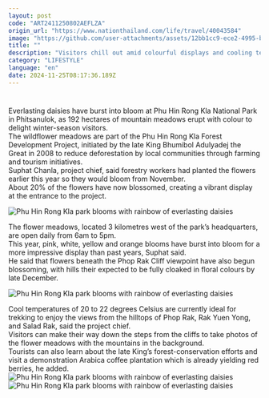 ```yaml
---
layout: post
code: "ART2411250802AEFLZA"
origin_url: "https://www.nationthailand.com/life/travel/40043584"
image: "https://github.com/user-attachments/assets/12bb1cc9-ece2-4995-b7c4-5047cc9b917e"
title: ""
description: "Visitors chill out amid colourful displays and cooling temperatures at Royal project in the forested hills of Phitsanulok"
category: "LIFESTYLE"
language: "en"
date: 2024-11-25T08:17:36.189Z
---
```


# 









Everlasting daisies have burst into bloom at Phu Hin Rong Kla National Park in Phitsanulok, as 192 hectares of mountain meadows erupt with colour to delight winter-season visitors.  
The wildflower meadows are part of the Phu Hin Rong Kla Forest Development Project, initiated by the late King Bhumibol Adulyadej the Great in 2008 to reduce deforestation by local communities through farming and tourism initiatives.  
Suphat Chanla, project chief, said forestry workers had planted the flowers earlier this year so they would bloom from November.  
About 20% of the flowers have now blossomed, creating a vibrant display at the entrance to the project.

  ![Phu Hin Rong Kla park blooms with rainbow of everlasting daisies](https://github.com/user-attachments/assets/fce12543-4b13-4a32-b941-66ba82d25b30)

The flower meadows, located 3 kilometres west of the park’s headquarters, are open daily from 6am to 5pm.  
This year, pink, white, yellow and orange blooms have burst into bloom for a more impressive display than past years, Suphat said.  
He said that flowers beneath the Phop Rak Cliff viewpoint have also begun blossoming, with hills their expected to be fully cloaked in floral colours by late December.

  ![Phu Hin Rong Kla park blooms with rainbow of everlasting daisies](https://media.nationthailand.com/uploads/images/contents/w1024/2024/11/byrQkvV8tfQXGrwhye0l.webp?x-image-process=style/lg-webp)

Cool temperatures of 20 to 22 degrees Celsius are currently ideal for trekking to enjoy the views from the hilltops of Phop Rak, Rak Yuen Yong, and Salad Rak, said the project chief.  
Visitors can make their way down the steps from the cliffs to take photos of the flower meadows with the mountains in the background.  
Tourists can also learn about the late King’s forest-conservation efforts and visit a demonstration Arabica coffee plantation which is already yielding red berries, he added.  
   ![Phu Hin Rong Kla park blooms with rainbow of everlasting daisies](https://github.com/user-attachments/assets/fbc48da4-5b7c-4020-9b1a-82ba727d7617)  ![Phu Hin Rong Kla park blooms with rainbow of everlasting daisies](https://media.nationthailand.com/uploads/images/contents/w1024/2024/11/yMXVE71Jxa2Wc7TdYZhX.webp?x-image-process=style/lg-webp)